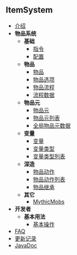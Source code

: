 ## ItemSystem

- [介绍](README.md)
- **物品系统**
  - **基础**
    - [指令](基础/Command.md)
    - [配置](基础/Config.md)
  - **物品**
    - [物品](物品/Item.md)
    - [物品选项](物品/Option.md)
    - [物品流程](物品/Process.md)
    - [流程数据](物品/ProcessData.md)
  - **物品元**
    - [物品元](元/Meta.md)
    - [物品元列表](元/Metas.md)
    - [全局物品元数据](元/GlobalMetaData.md)
  - **变量**
    - [变量](变量/Var.md)
    - [变量类型](变量/VarType.md)
    - [变量类型列表](变量/VarTypes.md)
  - **深造**
    - [物品动作](深造/Action.md)
    - [物品动作列表](深造/Actions.md)
    - [物品继承](深造/Extend.md)
  - **其它**
    - [MythicMobs](其它/MythicMobs.md)
- **开发者**
  - **基本用法**
    - [基本操作](开发/Basic.md)
- [FAQ](FAQ.md)
- [更新记录](UPDATE.MD)
- [JavaDoc](http://doc.skillw.com/itemsystem/)

